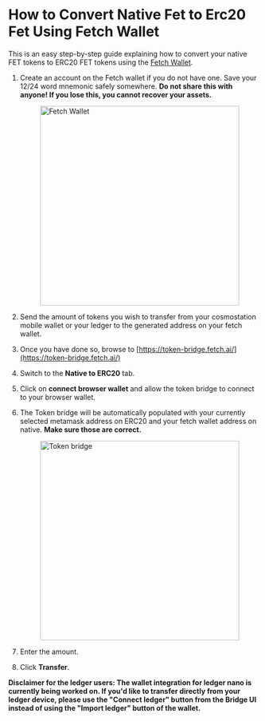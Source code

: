 # How to Convert Native Fet to Erc20 Fet Using Fetch Wallet

This is an easy step-by-step guide explaining how to convert your native FET tokens to ERC20 FET tokens using the [Fetch Wallet](https://docs.fetch.ai/basics/wallet/getting_started/).

1. Create an account on the Fetch wallet if you do not have one.
   Save your 12/24 word mnemonic safely somewhere.
    **Do not share this with anyone! If you lose this, you cannot recover your assets.**

     <img src="/images/native_and_erc20/keplr_wallet.png" alt="Fetch Wallet" class="center" style="display: block; margin-left: auto; margin-right: auto;width:400px;">

2. Send the amount of tokens you wish to transfer from your cosmostation mobile wallet or your ledger to the generated address on your fetch wallet.
3. Once you have done so, browse to [https://token-bridge.fetch.ai/](https://token-bridge.fetch.ai/)
4. Switch to the **Native to ERC20** tab.
5. Click on **connect browser wallet** and allow the token bridge to connect to your browser wallet.
6. The Token bridge will be automatically populated with your currently selected metamask address on ERC20 and your fetch wallet address on native.
    **Make sure those are correct.**

     <img src="/images/native_and_erc20/token_bridge.png" alt="Token bridge" class="center" style="display: block; margin-left: auto; margin-right: auto;width:400px;">

7. Enter the amount.
8. Click **Transfer**.

**Disclaimer for the ledger users: The wallet integration for ledger nano is currently being worked on. If you'd like to transfer directly from your ledger device, please use the "Connect ledger" button from the Bridge UI instead of using the "Import ledger" button of the wallet.**
